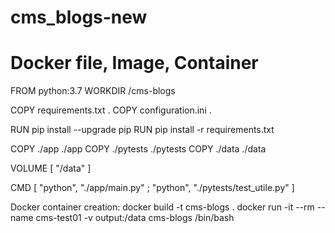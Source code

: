 # cms_blogs-new

# Docker file, Image, Container
FROM python:3.7
WORKDIR /cms-blogs

COPY requirements.txt .
COPY configuration.ini .

RUN pip install --upgrade pip
RUN pip install -r requirements.txt 


COPY ./app ./app
COPY ./pytests ./pytests
COPY ./data ./data

VOLUME [ "/data" ]

CMD [ "python", "./app/main.py" ; "python", "./pytests/test_utile.py"  ]

Docker container creation:
docker build -t cms-blogs .
docker run -it --rm --name cms-test01 -v output:/data  cms-blogs /bin/bash
